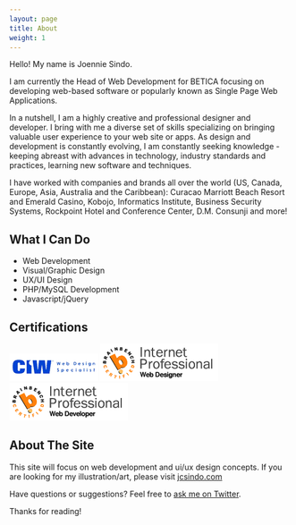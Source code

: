 ```yaml
---
layout: page
title: About
weight: 1
---
```


Hello! My name is Joennie Sindo. 

I am currently the Head of Web Development for BETICA focusing on developing web-based software or popularly known as Single Page Web Applications.

In a nutshell, I am a highly creative and professional designer and developer. I bring with me a diverse set of skills specializing on bringing valuable user experience to your web site or apps. As design and development is constantly evolving, I am constantly seeking knowledge - keeping abreast with advances in technology, industry standards and practices, learning new software and techniques.

I have worked with companies and brands all over the world (US, Canada, Europe, Asia, Australia and the Caribbean): Curacao Marriott Beach Resort and Emerald Casino, Kobojo, Informatics Institute, Business Security Systems, Rockpoint Hotel and Conference Center, D.M. Consunji and more!

## What I Can Do
* Web Development
* Visual/Graphic Design
* UX/UI Design
* PHP/MySQL Development
* Javascript/jQuery

## Certifications
![CIW](/public/images/ciw-web-design-specialist-logo.png "CIW Web Design Specialist")
![CIW](/public/images/bcip-webdesigner.png "Brainbench Web Designer")
![CIW](/public/images/bcip-webdeveloper.png "Brainbench Web Developer")


## About The Site

<p class="message">This site will focus on web development and ui/ux design concepts. If you are looking for my illustration/art, please visit <a href="http://jcsindo.com">jcsindo.com</a></p>

Have questions or suggestions? Feel free to [ask me on Twitter](https://twitter.com/digitaljoni).

Thanks for reading!
